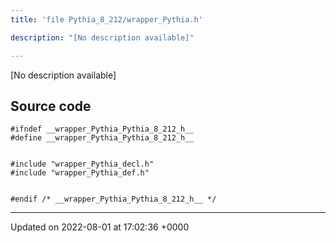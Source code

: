 ```yaml
---
title: 'file Pythia_8_212/wrapper_Pythia.h'

description: "[No description available]"

---
```







[No description available]




## Source code

```
#ifndef __wrapper_Pythia_Pythia_8_212_h__
#define __wrapper_Pythia_Pythia_8_212_h__


#include "wrapper_Pythia_decl.h"
#include "wrapper_Pythia_def.h"


#endif /* __wrapper_Pythia_Pythia_8_212_h__ */
```


-------------------------------

Updated on 2022-08-01 at 17:02:36 +0000
